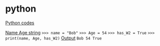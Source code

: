 # python
[Python codes]()

 
[Name Age string]()
  ` >>> name = "Bob" `
   ` >>> Age = 54 `
   ` >>> has_W2 = True `
   ` >>> print(name, Age, has_W2) `
     [Output]()
   ` Bob 54 True `
